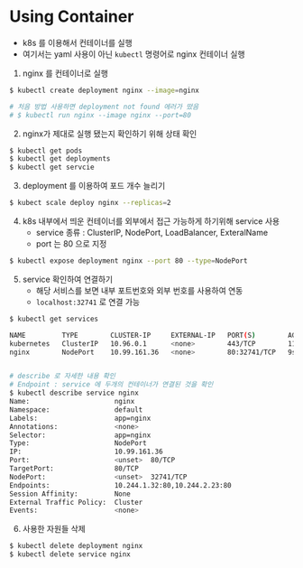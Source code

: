 # Using Container

- k8s 를 이용해서 컨테이너를 실행
- 여기서는 yaml 사용이 아닌 `kubectl` 명령어로 nginx 컨테이너 실행



1. nginx 를 컨테이너로 실행

```bash
$ kubectl create deployment nginx --image=nginx

# 처음 방법 사용하면 deployment not found 에러가 떴음
# $ kubectl run nginx --image nginx --port=80
```



2. nginx가 제대로 실행 됐는지 확인하기 위해 상태 확인

```bash
$ kubectl get pods
$ kubectl get deployments
$ kubectl get servcie
```



3. deployment 를 이용하여 포드 개수 늘리기

```bash
$ kubect scale deploy nginx --replicas=2
```



4. k8s 내부에서 띄운 컨테이너를 외부에서 접근 가능하게 하기위해 service 사용
   - service 종류 : ClusterIP, NodePort, LoadBalancer, ExteralName
   - port 는 80 으로 지정

```bash
$ kubectl expose deployment nginx --port 80 --type=NodePort
```



5. service 확인하여 연결하기
   - 해당 서비스를 보면 내부 포트번호와 외부 번호를 사용하여 연동
   - `localhost:32741` 로 연결 가능

```bash
$ kubectl get services

NAME         TYPE        CLUSTER-IP     EXTERNAL-IP   PORT(S)        AGE
kubernetes   ClusterIP   10.96.0.1      <none>        443/TCP        11d
nginx        NodePort    10.99.161.36   <none>        80:32741/TCP   9s


# describe 로 자세한 내용 확인
# Endpoint : service 에 두개의 컨테이너가 연결된 것을 확인
$ kubectl describe service nginx
Name:                     nginx
Namespace:                default
Labels:                   app=nginx
Annotations:              <none>
Selector:                 app=nginx
Type:                     NodePort
IP:                       10.99.161.36
Port:                     <unset>  80/TCP
TargetPort:               80/TCP
NodePort:                 <unset>  32741/TCP
Endpoints:                10.244.1.32:80,10.244.2.23:80
Session Affinity:         None
External Traffic Policy:  Cluster
Events:                   <none>

```



6. 사용한 자원들 삭제

```bash
$ kubectl delete deployment nginx
$ kubectl delete service nginx
```

